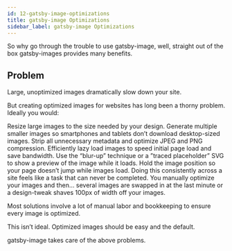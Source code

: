 ```yaml
---
id: 12-gatsby-image-optimizations
title: gatsby-image Optimizations
sidebar_label: gatsby-image Optimizations
---
```


So why go through the trouble to use gatsby-image, well, straight out of the box gatsby-images provides many benefits.

## Problem

Large, unoptimized images dramatically slow down your site.

But creating optimized images for websites has long been a thorny problem. Ideally you would:

Resize large images to the size needed by your design.
Generate multiple smaller images so smartphones and tablets don’t download desktop-sized images.
Strip all unnecessary metadata and optimize JPEG and PNG compression.
Efficiently lazy load images to speed initial page load and save bandwidth.
Use the “blur-up” technique or a ”traced placeholder” SVG to show a preview of the image while it loads.
Hold the image position so your page doesn’t jump while images load.
Doing this consistently across a site feels like a task that can never be completed. You manually optimize your images and then… several images are swapped in at the last minute or a design-tweak shaves 100px of width off your images.

Most solutions involve a lot of manual labor and bookkeeping to ensure every image is optimized.

This isn’t ideal. Optimized images should be easy and the default.

gatsby-image takes care of the above problems.
